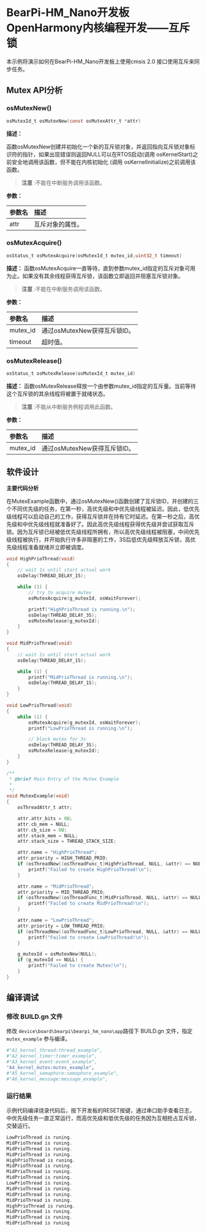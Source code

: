 # BearPi-HM_Nano开发板OpenHarmony内核编程开发——互斥锁
本示例将演示如何在BearPi-HM_Nano开发板上使用cmsis 2.0 接口使用互斥来同步任务。


## Mutex API分析


### osMutexNew()

```c
osMutexId_t osMutexNew(const osMutexAttr_t *attr)
```
**描述：**

函数osMutexNew创建并初始化一个新的互斥锁对象，并返回指向互斥锁对象标识符的指针，如果出现错误则返回NULL可以在RTOS启动(调用 osKernelStart)之前安全地调用该函数，但不能在内核初始化 (调用 osKernelInitialize)之前调用该函数。
> **注意** :不能在中断服务调用该函数。


**参数：**

|参数名|描述|
|:--|:------| 
| attr |互斥对象的属性。  |

### osMutexAcquire()

```c
osStatus_t osMutexAcquire(osMutexId_t mutex_id,uint32_t timeout)
```
**描述：**
函数osMutexAcquire一直等待，直到参数mutex_id指定的互斥对象可用为止。如果没有其余线程获得互斥锁，该函数立即返回并阻塞互斥锁对象。

> **注意** :不能在中断服务调用该函数。


**参数：**

|参数名|描述|
|:--|:------| 
| mutex_id | 通过osMutexNew获得互斥锁ID。  |
| timeout | 超时值。 |

###  osMutexRelease()

```c
osStatus_t osMutexRelease(osMutexId_t mutex_id)
```
**描述：**
函数osMutexRelease释放一个由参数mutex_id指定的互斥量。当前等待这个互斥锁的其余线程将被置于就绪状态。

> **注意** :不能从中断服务例程调用此函数。


**参数：**

|参数名|描述|
|:--|:------| 
| mutex_id | 通过osMutexNew获得互斥锁ID。  |


## 软件设计

**主要代码分析**

在MutexExample函数中，通过osMutexNew()函数创建了互斥锁ID，并创建的三个不同优先级的任务，在第一秒，高优先级和中优先级线程被延迟。因此，低优先级线程可以启动自己的工作，获得互斥锁并在持有它时延迟。在第一秒之后，高优先级和中优先级线程就准备好了。因此高优先级线程获得优先级并尝试获取互斥锁。因为互斥锁已经被低优先级线程所拥有，所以高优先级线程被阻塞，中间优先级线程被执行，并开始执行许多非阻塞的工作，3S后低优先级释放互斥锁，高优先级线程准备就绪并立即被调度。

```c
void HighPrioThread(void)
{
    // wait 1s until start actual work
    osDelay(THREAD_DELAY_1S);

    while (1) {
        // try to acquire mutex
        osMutexAcquire(g_mutexId, osWaitForever);

        printf("HighPrioThread is running.\n");
        osDelay(THREAD_DELAY_3S);
        osMutexRelease(g_mutexId);
    }
}

void MidPrioThread(void)
{
    // wait 1s until start actual work
    osDelay(THREAD_DELAY_1S);

    while (1) {
        printf("MidPrioThread is running.\n");
        osDelay(THREAD_DELAY_1S);
    }
}

void LowPrioThread(void)
{
    while (1) {
        osMutexAcquire(g_mutexId, osWaitForever);
        printf("LowPrioThread is running.\n");

        // block mutex for 3s
        osDelay(THREAD_DELAY_3S);
        osMutexRelease(g_mutexId);
    }
}

/**
 * @brief Main Entry of the Mutex Example
 *
 */
void MutexExample(void)
{
    osThreadAttr_t attr;

    attr.attr_bits = 0U;
    attr.cb_mem = NULL;
    attr.cb_size = 0U;
    attr.stack_mem = NULL;
    attr.stack_size = THREAD_STACK_SIZE;

    attr.name = "HighPrioThread";
    attr.priority = HIGH_THREAD_PRIO;
    if (osThreadNew((osThreadFunc_t)HighPrioThread, NULL, &attr) == NULL) {
        printf("Failed to create HighPrioThread!\n");
    }

    attr.name = "MidPrioThread";
    attr.priority = MID_THREAD_PRIO;
    if (osThreadNew((osThreadFunc_t)MidPrioThread, NULL, &attr) == NULL) {
        printf("Failed to create MidPrioThread!\n");
    }

    attr.name = "LowPrioThread";
    attr.priority = LOW_THREAD_PRIO;
    if (osThreadNew((osThreadFunc_t)LowPrioThread, NULL, &attr) == NULL) {
        printf("Failed to create LowPrioThread!\n");
    }

    g_mutexId = osMutexNew(NULL);
    if (g_mutexId == NULL) {
        printf("Failed to create Mutex!\n");
    }
}
```

## 编译调试

### 修改 BUILD.gn 文件

修改 `device\board\bearpi\bearpi_hm_nano\app`路径下 BUILD.gn 文件，指定 `mutex_example` 参与编译。

```r
#"A1_kernal_thread:thread_example",
#"A2_kernel_timer:timer_example",
#"A3_kernel_event:event_example",
"A4_kernel_mutex:mutex_example",
#"A5_kernel_semaphore:semaphore_example",
#"A6_kernel_message:message_example",
```
    


### 运行结果

示例代码编译烧录代码后，按下开发板的RESET按键，通过串口助手查看日志，中优先级任务一直正常运行，而高优先级和低优先级的任务因为互相抢占互斥锁，交替运行。
```c
LowPrioThread is runing.
MidPrioThread is runing.
MidPrioThread is runing.
MidPrioThread is runing.
HighPrioThread is runing.
MidPrioThread is runing.
MidPrioThread is runing.
MidPrioThread is runing.
LowPrioThread is runing.
MidPrioThread is runing.
MidPrioThread is runing.
MidPrioThread is runing.
HighPrioThread is runing.
MidPrioThread is runing.
MidPrioThread is runing.
MidPrioThread is runing
```
